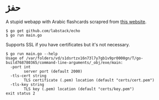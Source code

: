 حفژ
===

A stupid webapp with Arabic flashcards scrapred from [this website](http://arabic.desert-sky.net/vocab.html).

```
$ go get github.com/labstack/echo
$ go run main.go
```

Supports SSL if you have certificates but it's not necessary.

```
$ go run main.go --help
Usage of /var/folders/vd/s1dsrtzx16n73l7y7gb1v9pr0000gn/T/go-build768780365/command-line-arguments/_obj/exe/main:
  -port int
        server port (default 2000)
  -tls-cert string
        TLS certificate (.pem) location (default "certs/cert.pem")
  -tls-key string
        TLS key (.pem) location (default "certs/key.pem")
exit status 2
```
